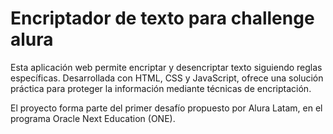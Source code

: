 # Encriptador de texto para challenge alura
Esta aplicación web permite encriptar y desencriptar texto siguiendo reglas específicas. Desarrollada con HTML, CSS y JavaScript, ofrece una solución práctica para proteger la información mediante técnicas de encriptación.

El proyecto forma parte del primer desafío propuesto por Alura Latam, en el programa Oracle Next Education (ONE).